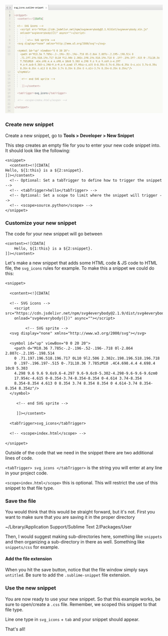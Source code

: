 <img src="sn.jpg">

### Create new snippet
Create a new snippet, go to **Tools > Developer > New Snippet**

This step creates an empty file for you to enter your new code snippet into. It should look like the following:

	<snippet>
	  <content><![CDATA[
	Hello, ${1:this} is a ${2:snippet}.
	]]></content>
	  <!-- Optional: Set a tabTrigger to define how to trigger the snippet -->
	  <!-- <tabTrigger>hello</tabTrigger> -->
	  <!-- Optional: Set a scope to limit where the snippet will trigger -->
	  <!-- <scope>source.python</scope> -->
	</snippet>
	
### Customize your new snippet
The code for your new snippet will go between 

	<content><![CDATA[
		Hello, ${1:this} is a ${2:snippet}.
	]]></content>
		
Let's make a new snippet that adds some HTML code & JS code to HTML file, the `svg_icons` rules for example. 
To make this a snippet we could do this:

```
<snippet>

  <content><![CDATA[

  <!-- SVG icons -->
    <script src="https://cdn.jsdelivr.net/npm/svg4everybody@2.1.9/dist/svg4everybody.min.js" 
    onload="svg4everybody({})" async=""></script>

         <!-- SVG sprite -->
  <svg display="none" xmlns="http://www.w3.org/2000/svg"></svg>

  <symbol id="up" viewBox="0 0 20 20">
    <path d="M10.36 7.785c-.2-.196-.52-.196-.718 0l-2.864 2.807c-.2.195-.198.514 
    0 .71.197.196.518.196.717 0L10 9l2.506 2.302c.198.196.518.196.718 
    0 .197-.196.197-.515 0-.71L10.36 7.785zM10 .4C4.698.4.4 4.698.4 10c0 5.303 
    4.298 9.6 9.6 9.6s9.6-4.297 9.6-9.6c0-5.302-4.298-9.6-9.6-9.6zm0 
    17.954c-4.615 0-8.354-3.74-8.354-8.354 0-4.614 3.74-8.354 
    8.354-8.354 4.613 0 8.354 3.74 8.354 8.354 0 4.614-3.74 8.354-8.354 8.354z"/>
  </symbol>

     <!-- end SVG sprite -->

     ]]></content>

  <tabTrigger>svg_icons</tabTrigger>

  <!-- <scope>index.html</scope> -->
  
</snippet>
```	
Outside of the code that we need in the snippet there are two additional lines of code.

`<tabTrigger> svg_icons </tabTrigger>` is the string you will enter at any line in your project code. 

`<scope>index.html</scope>` this is optional. This will restrict the use of this snippet to that file type. 

### Save the file
You would think that this would be straight forward, but it's not. First you want to make sure that you are saving it in the proper directory

~/Library/Application Support/Sublime Text 2/Packages/User

Then, I would suggest making sub-directories here, something like `snippets` and then organizing a sub-directory in there as well. Something like `snippets/css` for example. 

#### Add the file extension 
When you hit the save button, notice that the file window simply says `untitled`. Be sure to add the `.sublime-snippet` file extension. 

### Use the new snippet
You are now ready to use your new snippet. So that this example works, be sure to open/create a `.css` file. Remember, we scoped this snippet to that file type. 

Line one type in `svg_icons` + `tab` and your snippet should appear.
	
That's all! 
